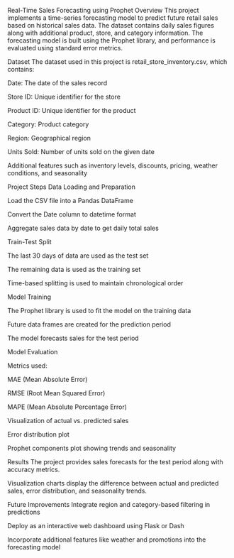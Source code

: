 Real-Time Sales Forecasting using Prophet
Overview
This project implements a time-series forecasting model to predict future retail sales based on historical sales data. The dataset contains daily sales figures along with additional product, store, and category information. The forecasting model is built using the Prophet library, and performance is evaluated using standard error metrics.

Dataset
The dataset used in this project is retail_store_inventory.csv, which contains:

Date: The date of the sales record

Store ID: Unique identifier for the store

Product ID: Unique identifier for the product

Category: Product category

Region: Geographical region

Units Sold: Number of units sold on the given date

Additional features such as inventory levels, discounts, pricing, weather conditions, and seasonality

Project Steps
Data Loading and Preparation

Load the CSV file into a Pandas DataFrame

Convert the Date column to datetime format

Aggregate sales data by date to get daily total sales

Train-Test Split

The last 30 days of data are used as the test set

The remaining data is used as the training set

Time-based splitting is used to maintain chronological order

Model Training

The Prophet library is used to fit the model on the training data

Future data frames are created for the prediction period

The model forecasts sales for the test period

Model Evaluation

Metrics used:

MAE (Mean Absolute Error)

RMSE (Root Mean Squared Error)

MAPE (Mean Absolute Percentage Error)

Visualization of actual vs. predicted sales

Error distribution plot

Prophet components plot showing trends and seasonality

Results
The project provides sales forecasts for the test period along with accuracy metrics.

Visualization charts display the difference between actual and predicted sales, error distribution, and seasonality trends.

Future Improvements
Integrate region and category-based filtering in predictions

Deploy as an interactive web dashboard using Flask or Dash

Incorporate additional features like weather and promotions into the forecasting model

